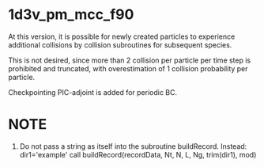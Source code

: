 # 1d3v_pm_mcc_f90
At this version, it is possible for newly created particles to experience additional collisions by collision subroutines for subsequent species.

This is not desired, since more than 2 collision per particle per time step is prohibited and truncated, with overestimation of 1 collision probability per particle.

Checkpointing PIC-adjoint is added for periodic BC.

# NOTE
1. Do not pass a string as itself into the subroutine buildRecord. Instead:
	dir1='example'
	call buildRecord(recordData, Nt, N, L, Ng, trim(dir1), mod)
